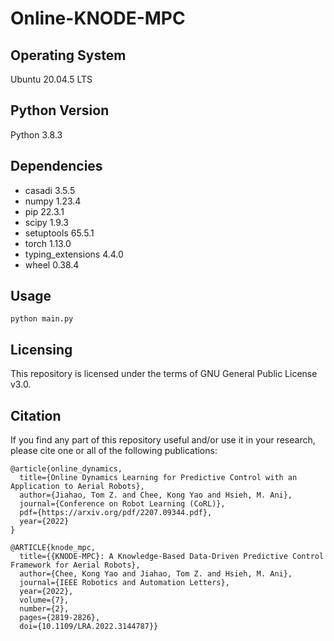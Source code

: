 # Online-KNODE-MPC
## Operating System 
Ubuntu 20.04.5 LTS

## Python Version
Python 3.8.3

## Dependencies
- casadi            3.5.5
- numpy             1.23.4
- pip               22.3.1
- scipy             1.9.3
- setuptools        65.5.1
- torch             1.13.0
- typing_extensions 4.4.0
- wheel             0.38.4  

## Usage
```python main.py```

## Licensing

This repository is licensed under the terms of GNU General Public License v3.0.

## Citation
If you find any part of this repository useful and/or use it in your research, please cite one or all of the following publications:

    @article{online_dynamics,
      title={Online Dynamics Learning for Predictive Control with an Application to Aerial Robots},
      author={Jiahao, Tom Z. and Chee, Kong Yao and Hsieh, M. Ani},
      journal={Conference on Robot Learning (CoRL)},
      pdf={https://arxiv.org/pdf/2207.09344.pdf},
      year={2022}
    }

    @ARTICLE{knode_mpc,
      title={{KNODE-MPC}: A Knowledge-Based Data-Driven Predictive Control Framework for Aerial Robots}, 
      author={Chee, Kong Yao and Jiahao, Tom Z. and Hsieh, M. Ani},
      journal={IEEE Robotics and Automation Letters}, 
      year={2022},
      volume={7},
      number={2},
      pages={2819-2826},
      doi={10.1109/LRA.2022.3144787}}